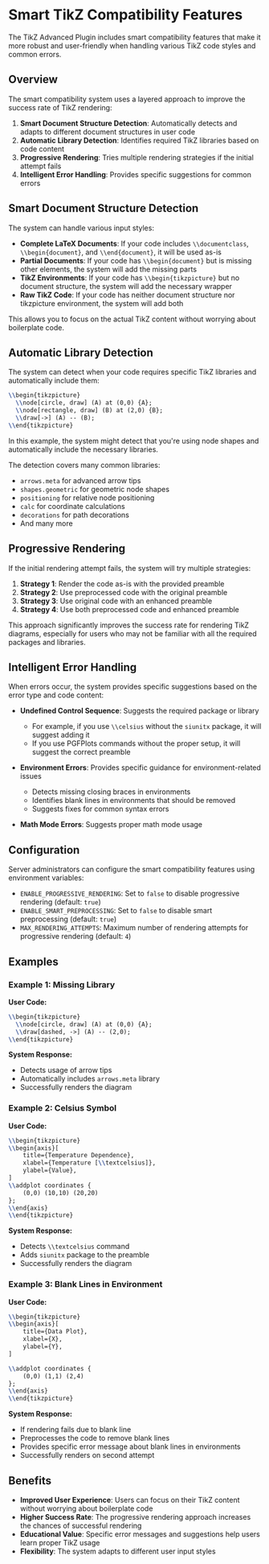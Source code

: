 # Smart TikZ Compatibility Features

The TikZ Advanced Plugin includes smart compatibility features that make it more robust and user-friendly when handling various TikZ code styles and common errors.

## Overview

The smart compatibility system uses a layered approach to improve the success rate of TikZ rendering:

1. **Smart Document Structure Detection**: Automatically detects and adapts to different document structures in user code
2. **Automatic Library Detection**: Identifies required TikZ libraries based on code content
3. **Progressive Rendering**: Tries multiple rendering strategies if the initial attempt fails
4. **Intelligent Error Handling**: Provides specific suggestions for common errors

## Smart Document Structure Detection

The system can handle various input styles:

- **Complete LaTeX Documents**: If your code includes `\\documentclass`, `\\begin{document}`, and `\\end{document}`, it will be used as-is
- **Partial Documents**: If your code has `\\begin{document}` but is missing other elements, the system will add the missing parts
- **TikZ Environments**: If your code has `\\begin{tikzpicture}` but no document structure, the system will add the necessary wrapper
- **Raw TikZ Code**: If your code has neither document structure nor tikzpicture environment, the system will add both

This allows you to focus on the actual TikZ content without worrying about boilerplate code.

## Automatic Library Detection

The system can detect when your code requires specific TikZ libraries and automatically include them:

```tikz
\\begin{tikzpicture}
  \\node[circle, draw] (A) at (0,0) {A};
  \\node[rectangle, draw] (B) at (2,0) {B};
  \\draw[->] (A) -- (B);
\\end{tikzpicture}
```

In this example, the system might detect that you're using node shapes and automatically include the necessary libraries.

The detection covers many common libraries:

- `arrows.meta` for advanced arrow tips
- `shapes.geometric` for geometric node shapes
- `positioning` for relative node positioning
- `calc` for coordinate calculations
- `decorations` for path decorations
- And many more

## Progressive Rendering

If the initial rendering attempt fails, the system will try multiple strategies:

1. **Strategy 1**: Render the code as-is with the provided preamble
2. **Strategy 2**: Use preprocessed code with the original preamble
3. **Strategy 3**: Use original code with an enhanced preamble
4. **Strategy 4**: Use both preprocessed code and enhanced preamble

This approach significantly improves the success rate for rendering TikZ diagrams, especially for users who may not be familiar with all the required packages and libraries.

## Intelligent Error Handling

When errors occur, the system provides specific suggestions based on the error type and code content:

- **Undefined Control Sequence**: Suggests the required package or library
  - For example, if you use `\\celsius` without the `siunitx` package, it will suggest adding it
  - If you use PGFPlots commands without the proper setup, it will suggest the correct preamble

- **Environment Errors**: Provides specific guidance for environment-related issues
  - Detects missing closing braces in environments
  - Identifies blank lines in environments that should be removed
  - Suggests fixes for common syntax errors

- **Math Mode Errors**: Suggests proper math mode usage

## Configuration

Server administrators can configure the smart compatibility features using environment variables:

- `ENABLE_PROGRESSIVE_RENDERING`: Set to `false` to disable progressive rendering (default: `true`)
- `ENABLE_SMART_PREPROCESSING`: Set to `false` to disable smart preprocessing (default: `true`)
- `MAX_RENDERING_ATTEMPTS`: Maximum number of rendering attempts for progressive rendering (default: `4`)

## Examples

### Example 1: Missing Library

**User Code:**
```tikz
\\begin{tikzpicture}
  \\node[circle, draw] (A) at (0,0) {A};
  \\draw[dashed, ->] (A) -- (2,0);
\\end{tikzpicture}
```

**System Response:**
- Detects usage of arrow tips
- Automatically includes `arrows.meta` library
- Successfully renders the diagram

### Example 2: Celsius Symbol

**User Code:**
```tikz
\\begin{tikzpicture}
\\begin{axis}[
    title={Temperature Dependence},
    xlabel={Temperature [\\textcelsius]},
    ylabel={Value},
]
\\addplot coordinates {
    (0,0) (10,10) (20,20)
};
\\end{axis}
\\end{tikzpicture}
```

**System Response:**
- Detects `\\textcelsius` command
- Adds `siunitx` package to the preamble
- Successfully renders the diagram

### Example 3: Blank Lines in Environment

**User Code:**
```tikz
\\begin{tikzpicture}
\\begin{axis}[
    title={Data Plot},
    xlabel={X},
    ylabel={Y},
]

\\addplot coordinates {
    (0,0) (1,1) (2,4)
};
\\end{axis}
\\end{tikzpicture}
```

**System Response:**
- If rendering fails due to blank line
- Preprocesses the code to remove blank lines
- Provides specific error message about blank lines in environments
- Successfully renders on second attempt

## Benefits

- **Improved User Experience**: Users can focus on their TikZ content without worrying about boilerplate code
- **Higher Success Rate**: The progressive rendering approach increases the chances of successful rendering
- **Educational Value**: Specific error messages and suggestions help users learn proper TikZ usage
- **Flexibility**: The system adapts to different user input styles
